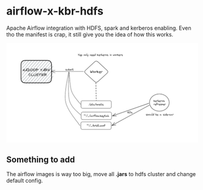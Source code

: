 # airflow-x-kbr-hdfs

Apache Airflow integration with HDFS, spark and kerberos enabling. Even tho the manifest is crap, it still give you the idea of how this works.
<p align="center">
    <img src="./images/krb5.PNG" width="800" />   
</p> 


## Something to add
The airflow images is way too big, move all **.jars** to hdfs cluster and change default config.